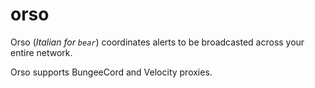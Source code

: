 # orso
Orso (*Italian for `bear`*) coordinates alerts to be broadcasted across your entire network.

Orso supports BungeeCord and Velocity proxies.

